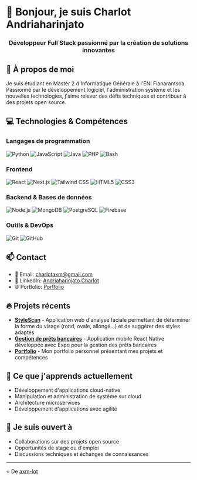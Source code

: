 # 👋 Bonjour, je suis Charlot Andriaharinjato

<h3 align="center">Développeur Full Stack passionné par la création de solutions innovantes</h3>

## 🚀 À propos de moi

Je suis étudiant en Master 2 d'Informatique Générale à l'ENI Fianarantsoa. Passionné par le développement logiciel, l'administration système et les nouvelles technologies, j'aime relever des défis techniques et contribuer à des projets open source.

## 💻 Technologies & Compétences

### Langages de programmation
![Python](https://img.shields.io/badge/Python-3776AB?style=for-the-badge&logo=python&logoColor=white)
![JavaScript](https://img.shields.io/badge/JavaScript-F7DF1E?style=for-the-badge&logo=javascript&logoColor=black)
![Java](https://img.shields.io/badge/Java-ED8B00?style=for-the-badge&logo=java&logoColor=white)
![PHP](https://img.shields.io/badge/PHP-777BB4?style=for-the-badge&logo=php&logoColor=white)
![Bash](https://img.shields.io/badge/Bash-4EAA25?style=for-the-badge&logo=gnu-bash&logoColor=white)

### Frontend
![React](https://img.shields.io/badge/React-20232A?style=for-the-badge&logo=react&logoColor=61DAFB)
![Next.js](https://img.shields.io/badge/Next.js-000000?style=for-the-badge&logo=nextdotjs&logoColor=white)
![Tailwind CSS](https://img.shields.io/badge/Tailwind_CSS-38B2AC?style=for-the-badge&logo=tailwind-css&logoColor=white)
![HTML5](https://img.shields.io/badge/HTML5-E34F26?style=for-the-badge&logo=html5&logoColor=white)
![CSS3](https://img.shields.io/badge/CSS3-1572B6?style=for-the-badge&logo=css3&logoColor=white)

### Backend & Bases de données
![Node.js](https://img.shields.io/badge/Node.js-339933?style=for-the-badge&logo=nodedotjs&logoColor=white)
![MongoDB](https://img.shields.io/badge/MongoDB-4EA94B?style=for-the-badge&logo=mongodb&logoColor=white)
![PostgreSQL](https://img.shields.io/badge/PostgreSQL-316192?style=for-the-badge&logo=postgresql&logoColor=white)
![Firebase](https://img.shields.io/badge/Firebase-FFCA28?style=for-the-badge&logo=firebase&logoColor=black)

### Outils & DevOps
![Git](https://img.shields.io/badge/Git-F05032?style=for-the-badge&logo=git&logoColor=white)
![GitHub](https://img.shields.io/badge/GitHub-100000?style=for-the-badge&logo=github&logoColor=white)


## 📫 Contact

- 📧 Email: [charlotaxm@gmail.com](mailto:charlotaxm@gmail.com)
- 💼 LinkedIn: [Andriaharinjato Charlot](https://linkedin.com/in/andriaharinjato-charlot-89baaa252)
- 🌐 Portfolio: [Portfolio](https://andriaharinjato-charlot.vercel.app/)

## 🔥 Projets récents

- [**StyleScan**](https://github.com/axm-lot/face_scan) - Application web d'analyse faciale permettant de déterminer la forme du visage (rond, ovale, allongé...) et de suggérer des styles adaptés
- [**Gestion de prêts bancaires**](https://github.com/axm-lot/mobile-react-native) - Application mobile React Native développée avec Expo pour la gestion des prêts bancaires
- [**Portfolio**](https://github.com/axm-lot/portfolio2025) - Mon portfolio personnel présentant mes projets et compétences

## 🌱 Ce que j'apprends actuellement

- Développement d'applications cloud-native
- Manipulation et administration de système sur cloud
- Architecture microservices
- Développement d'applications avec agilité

## 🤝 Je suis ouvert à

- Collaborations sur des projets open source
- Opportunités de stage ou d'emploi
- Discussions techniques et échanges de connaissances

---

⭐️ De [axm-lot](https://github.com/axm-lot)
